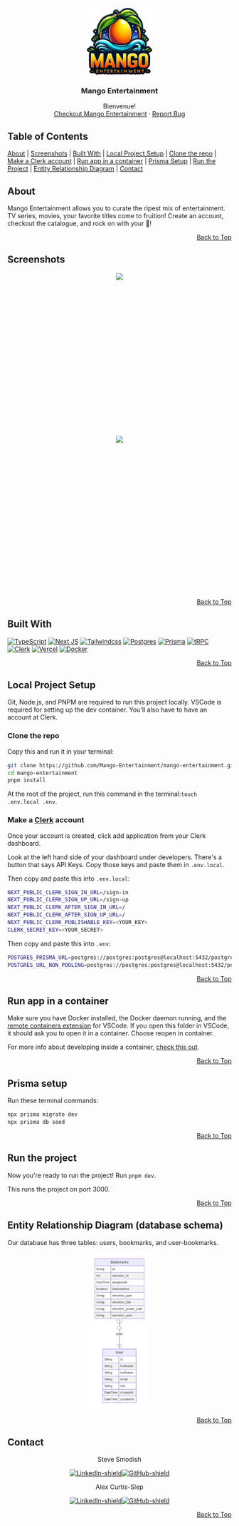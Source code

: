 <a id="top"></a>
<div align="center">
  <img src="./public/mango-logo.png" style="height:150px" />
  <h3 align="center">Mango Entertainment</h3>

  <p align="center">
    Bienvenue! 
    <br />
    <a href="https://mango-entertainment.vercel.app/">Checkout Mango Entertainment</a>
    ·
    <a href="https://github.com/Mango-Entertainment/mango-entertainment/issues">Report Bug</a>
  </p>
</div>

## Table of Contents

[About](#about) |
[Screenshots](#screenshots) |
[Built With](#built-with) |
[Local Project Setup](#local-project-setup) |
[Clone the repo](#clone-the-repo) |
[Make a Clerk account](#make-a-clerk-account) |
[Run app in a container](#run-app-in-a-container) |
[Prisma Setup](#prisma-setup) |
[Run the Project](#run-the-project) |
[Entity Relationship Diagram](#entity-relationship-diagram-database-schema) |
[Contact](#contact)

## About

Mango Entertainment allows you to curate the ripest mix of entertainment. TV series, movies, your favorite titles come to fruition! Create an account, checkout the catalogue, and rock on with your 🥭!

<div style='text-align:right;'>

[Back to Top](#top)

</div>

## Screenshots

<div style="display:grid;gap:15px;justify-content:center;">
    <img src="./public/mango-entertainmentL.png" style="height:350px" />
    <img src="./public/selection-example.png" style="height:350px" />
</div>

<div style='text-align:right;'>

[Back to Top](#top)

</div>

## Built With

[![TypeScript]][TypeScript-url] [![Next JS]][Next-js-url] [![Tailwindcss]][Tailwind-url]
[![Postgres]][Postgres-url] [![Prisma]][Prisma-url] [![tRPC]][tRPC-url]
[![Clerk]][Clerk-url] [![Vercel]][Vercel-url] [![Docker]][Docker-url]

<div style='text-align:right;'>

[Back to Top](#top)

</div>

## Local Project Setup

<!-- BASIC REQUIREMENTS -->

Git, Node.js, and PNPM are required to run this project locally.
VSCode is required for setting up the dev container.
You'll also have to have an account at Clerk.

### Clone the repo

Copy this and run it in your terminal:

```bash
git clone https://github.com/Mango-Entertainment/mango-entertainment.git
cd mango-entertainment
pnpm install
```

At the root of the project, run this command in the terminal:`touch .env.local .env`.

### Make a [Clerk](https://clerk.com/) account

Once your account is created, click add application from your Clerk dashboard.

Look at the left hand side of your dashboard under developers. There's a button that says API Keys. Copy those keys and paste them in `.env.local`.

Then copy and paste this into `.env.local`:

```bash
NEXT_PUBLIC_CLERK_SIGN_IN_URL=/sign-in
NEXT_PUBLIC_CLERK_SIGN_UP_URL=/sign-up
NEXT_PUBLIC_CLERK_AFTER_SIGN_IN_URL=/
NEXT_PUBLIC_CLERK_AFTER_SIGN_UP_URL=/
NEXT_PUBLIC_CLERK_PUBLISHABLE_KEY=<YOUR_KEY>
CLERK_SECRET_KEY=<YOUR_SECRET>
```

Then copy and paste this into `.env`:

```bash
POSTGRES_PRISMA_URL=postgres://postgres:postgres@localhost:5432/postgres
POSTGRES_URL_NON_POOLING=postgres://postgres:postgres@localhost:5432/postgres
```

<div style='text-align:right;'>

[Back to Top](#top)

</div>

## Run app in a container

Make sure you have Docker installed, the Docker daemon running, and the [remote containers extension][dev-container-extension-url] for VSCode. If you open this folder in VSCode, it should ask you to open it in a container. Choose reopen in container.

For more info about developing inside a container, [check this out][container-info-url].

<div style='text-align:right;'>

[Back to Top](#top)

</div>

## Prisma setup

Run these terminal commands:

```bash
npx prisma migrate dev
npx prisma db seed
```

<div style='text-align:right;'>

[Back to Top](#top)

</div>

## Run the project

Now you're ready to run the project! Run `pnpm dev`.

This runs the project on port 3000.

<div style='text-align:right;'>

[Back to Top](#top)

</div>

## Entity Relationship Diagram (database schema)

Our database has three tables: users, bookmarks, and user-bookmarks.
  <div align="center">
    <img src="./public/prisma-erd.svg" style="height:350px" />
  </div>

<div style='text-align:right;'>

[Back to Top](#top)

</div>

## Contact

<div align='center'>
Steve Smodish

[![LinkedIn-shield]][steve-linkedin-url][![GitHub-shield]][steve-github-url]

</div>
<div align='center'>
Alex Curtis-Slep

[![LinkedIn-shield]][alex-linkedin-url][![GitHub-shield]][alex-github-url]

</div>

<div style='text-align:right;'>

[Back to Top](#top)

</div>

<!-- personal links -->

<!-- [alex-linkedin-shield]: https://img.shields.io/badge/-Alex's_LinkedIn-black.svg?style=for-the-badge&logo=linkedin&colorB=555 -->

[alex-linkedin-url]: https://www.linkedin.com/in/alexcurtisslep/
[alex-github-url]: https://github.com/AlexVCS

<!-- [steve-linkedin-shield]: https://img.shields.io/badge/-Steve's_LinkedIn-black.svg?style=for-the-badge&logo=linkedin&colorB=555 -->

[steve-linkedin-url]: https://www.linkedin.com/in/stevesmodish/
[steve-github-url]: https://github.com/ssmodish
[GitHub-shield]: https://img.shields.io/badge/github-%23121011.svg?style=for-the-badge&logo=github&logoColor=white
[LinkedIn-shield]: https://img.shields.io/badge/linkedin-%230077B5.svg?style=for-the-badge&logo=linkedin&logoColor=white

<!-- Technology shields and links -->

[TypeScript]: https://img.shields.io/badge/typescript-%23007ACC.svg?style=for-the-badge&logo=typescript&logoColor=white
[TypeScript-url]: https://www.typescriptlang.org/
[Next JS]: https://img.shields.io/badge/Next-black?style=for-the-badge&logo=next.js&logoColor=white
[Next-js-url]: https://www.nextjs.org
[Tailwindcss]: https://img.shields.io/badge/Tailwind_CSS-38B2AC?style=for-the-badge&logo=tailwind-css&logoColor=white
[Tailwind-url]: https://tailwindcss.com/
[Postgres]: https://img.shields.io/badge/postgres-%23316192.svg?style=for-the-badge&logo=postgresql&logoColor=white
[Postgres-url]: https://www.postgresql.org/
[Prisma]: https://img.shields.io/badge/Prisma-3982CE?style=for-the-badge&logo=Prisma&logoColor=white
[Prisma-url]: https://www.prisma.io/
[tRPC]: https://img.shields.io/badge/tRPC-2596BE?logo=trpc&logoColor=fff&style=for-the-badge
[tRPC-url]: https://trpc.io/
[Clerk]: https://img.shields.io/badge/Clerk-6C47FF.svg?style=for-the-badge&logo=Clerk&logoColor=white
[Clerk-url]: https://clerk.com/
[Vercel]: https://img.shields.io/badge/vercel-%23000000.svg?style=for-the-badge&logo=vercel&logoColor=white
[Vercel-url]: vercel.com/
[Docker]: https://img.shields.io/badge/Docker-2CA5E0?style=for-the-badge&logo=docker&logoColor=white
[Docker-url]: https://www.docker.com/
[dev-container-extension-url]: https://marketplace.visualstudio.com/items?itemName=ms-vscode-remote.remote-containers
[container-info-url]: https://code.visualstudio.com/docs/devcontainers/containers
